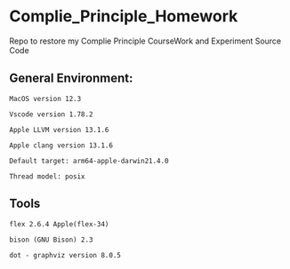 # Complie_Principle_Homework
Repo to restore my Complie Principle CourseWork and Experiment Source Code

## General Environment:

```
MacOS version 12.3

Vscode version 1.78.2

Apple LLVM version 13.1.6

Apple clang version 13.1.6

Default target: arm64-apple-darwin21.4.0

Thread model: posix
```

## Tools

```
flex 2.6.4 Apple(flex-34)

bison (GNU Bison) 2.3

dot - graphviz version 8.0.5
```